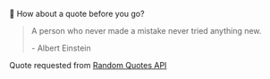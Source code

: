 📣 How about a quote before you go?

> A person who never made a mistake never tried anything new.
>
> <p>- Albert Einstein</p>

Quote requested from [Random Quotes API](https://github.com/lukePeavey/quotable)

